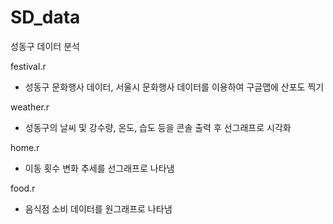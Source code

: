 # SD_data
성동구 데이터 분석 

festival.r 
- 성동구 문화행사 데이터, 서울시 문화행사 데이터를 이용하여 구글맵에 산포도 찍기

weather.r
- 성동구의 날씨 및 강수량, 온도, 습도 등을 콘솔 출력 후 선그래프로 시각화

home.r
- 이동 횟수 변화 추세를 선그래프로 나타냄

food.r 
- 음식점 소비 데이터를 원그래프로 나타냄

